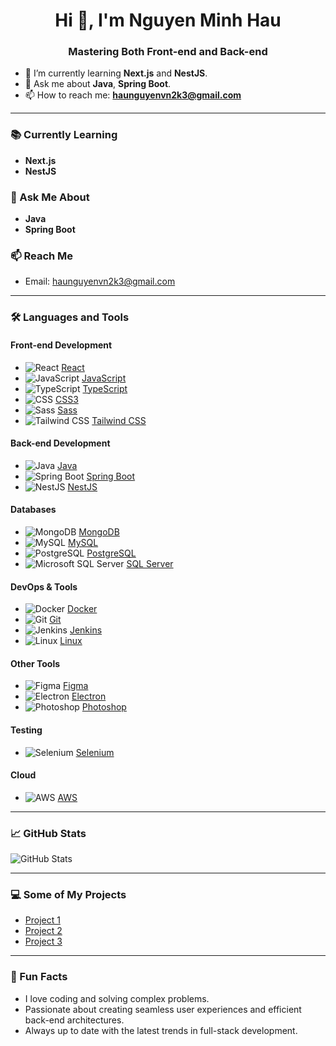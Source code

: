 <h1 align="center">Hi 👋, I'm Nguyen Minh Hau</h1>
<h3 align="center">Mastering Both Front-end and Back-end</h3>

- 🌱 I’m currently learning **Next.js** and **NestJS**.
- 💬 Ask me about **Java**, **Spring Boot**.
- 📫 How to reach me: **haunguyenvn2k3@gmail.com**

---

### 📚 Currently Learning

- **Next.js**
- **NestJS**

### 💬 Ask Me About

- **Java**
- **Spring Boot**

### 📫 Reach Me

- Email: [haunguyenvn2k3@gmail.com](mailto:haunguyenvn2k3@gmail.com)

---

### 🛠️ Languages and Tools

#### Front-end Development
- ![React](https://raw.githubusercontent.com/devicons/devicon/master/icons/react/react-original-wordmark.svg) [React](https://reactjs.org/)
- ![JavaScript](https://raw.githubusercontent.com/devicons/devicon/master/icons/javascript/javascript-original.svg) [JavaScript](https://developer.mozilla.org/en-US/docs/Web/JavaScript)
- ![TypeScript](https://raw.githubusercontent.com/devicons/devicon/master/icons/typescript/typescript-original.svg) [TypeScript](https://www.typescriptlang.org/)
- ![CSS](https://raw.githubusercontent.com/devicons/devicon/master/icons/css3/css3-original-wordmark.svg) [CSS3](https://www.w3schools.com/css/)
- ![Sass](https://raw.githubusercontent.com/devicons/devicon/master/icons/sass/sass-original.svg) [Sass](https://sass-lang.com/)
- ![Tailwind CSS](https://www.vectorlogo.zone/logos/tailwindcss/tailwindcss-icon.svg) [Tailwind CSS](https://tailwindcss.com/)

#### Back-end Development
- ![Java](https://raw.githubusercontent.com/devicons/devicon/master/icons/java/java-original.svg) [Java](https://www.java.com)
- ![Spring Boot](https://www.vectorlogo.zone/logos/springio/springio-icon.svg) [Spring Boot](https://spring.io/)
- ![NestJS](https://raw.githubusercontent.com/devicons/devicon/master/icons/nestjs/nestjs-plain.svg) [NestJS](https://nestjs.com/)

#### Databases
- ![MongoDB](https://raw.githubusercontent.com/devicons/devicon/master/icons/mongodb/mongodb-original-wordmark.svg) [MongoDB](https://www.mongodb.com/)
- ![MySQL](https://raw.githubusercontent.com/devicons/devicon/master/icons/mysql/mysql-original-wordmark.svg) [MySQL](https://www.mysql.com/)
- ![PostgreSQL](https://raw.githubusercontent.com/devicons/devicon/master/icons/postgresql/postgresql-original-wordmark.svg) [PostgreSQL](https://www.postgresql.org/)
- ![Microsoft SQL Server](https://www.svgrepo.com/show/303229/microsoft-sql-server-logo.svg) [SQL Server](https://www.microsoft.com/en-us/sql-server)

#### DevOps & Tools
- ![Docker](https://raw.githubusercontent.com/devicons/devicon/master/icons/docker/docker-original-wordmark.svg) [Docker](https://www.docker.com/)
- ![Git](https://www.vectorlogo.zone/logos/git-scm/git-scm-icon.svg) [Git](https://git-scm.com/)
- ![Jenkins](https://www.vectorlogo.zone/logos/jenkins/jenkins-icon.svg) [Jenkins](https://www.jenkins.io/)
- ![Linux](https://raw.githubusercontent.com/devicons/devicon/master/icons/linux/linux-original.svg) [Linux](https://www.linux.org/)

#### Other Tools
- ![Figma](https://www.vectorlogo.zone/logos/figma/figma-icon.svg) [Figma](https://www.figma.com/)
- ![Electron](https://raw.githubusercontent.com/devicons/devicon/master/icons/electron/electron-original.svg) [Electron](https://www.electronjs.org/)
- ![Photoshop](https://raw.githubusercontent.com/devicons/devicon/master/icons/photoshop/photoshop-line.svg) [Photoshop](https://www.photoshop.com/en/)

#### Testing
- ![Selenium](https://raw.githubusercontent.com/detain/svg-logos/780f25886640cef088af994181646db2f6b1a3f8/svg/selenium-logo.svg) [Selenium](https://www.selenium.dev/)

#### Cloud
- ![AWS](https://raw.githubusercontent.com/devicons/devicon/master/icons/amazonwebservices/amazonwebservices-original-wordmark.svg) [AWS](https://aws.amazon.com)

---

### 📈 GitHub Stats

![GitHub Stats](https://github-readme-stats.vercel.app/api?username=your-github-username&show_icons=true&hide_title=true&count_private=true&hide=prs)

---

### 💻 Some of My Projects

- [Project 1](#)
- [Project 2](#)
- [Project 3](#)

---

### 🌟 Fun Facts
- I love coding and solving complex problems.
- Passionate about creating seamless user experiences and efficient back-end architectures.
- Always up to date with the latest trends in full-stack development.

